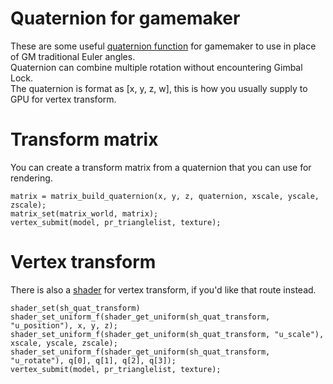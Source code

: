 # Quaternion for gamemaker
These are some useful [quaternion function](https://github.com/callmeEthan/Gamemaker_quaternion/blob/main/scripts/Quaternion/Quaternion.gml) for gamemaker to use in place of GM traditional Euler angles.  
Quaternion can combine multiple rotation without encountering Gimbal Lock.  
The quaternion is format as [x, y, z, w], this is how you usually supply to GPU for vertex transform.  

# Transform matrix
You can create a transform matrix from a quaternion that you can use for rendering.
```
matrix = matrix_build_quaternion(x, y, z, quaternion, xscale, yscale, zscale);
matrix_set(matrix_world, matrix);
vertex_submit(model, pr_trianglelist, texture);
```
# Vertex transform
There is also a [shader](https://github.com/callmeEthan/Gamemaker_quaternion/blob/main/shaders/sh_quat_transform/sh_quat_transform.vsh) for vertex transform, if you'd like that route instead.

```
shader_set(sh_quat_transform)
shader_set_uniform_f(shader_get_uniform(sh_quat_transform, "u_position"), x, y, z);
shader_set_uniform_f(shader_get_uniform(sh_quat_transform, "u_scale"), xscale, yscale, zscale);
shader_set_uniform_f(shader_get_uniform(sh_quat_transform, "u_rotate"), q[0], q[1], q[2], q[3]);
vertex_submit(model, pr_trianglelist, texture);
```
